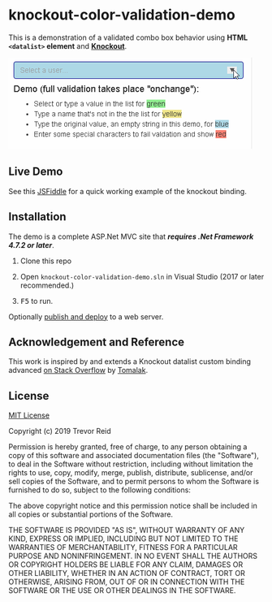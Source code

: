 # knockout-color-validation-demo

This is a demonstration of a validated combo box behavior using 
__HTML `<datalist>` element__ and __[Knockout](https://knockoutjs.com/)__.

![screenshot](doc/img/knockout-color-validation-demo.gif)

## Live Demo

See this [JSFiddle](https://jsfiddle.net/tdreid/roq5eza6/embedded/#Result) 
for a quick working example of the knockout binding.

## Installation

The demo is a complete ASP.Net MVC site that 
___requires .Net Framework 4.7.2 or later___.

1. Clone this repo

2. Open `knockout-color-validation-demo.sln` in 
Visual Studio (2017 or later recommended.)

3. <kbd>F5</kbd> to run.

Optionally [publish and deploy](https://docs.microsoft.com/en-us/visualstudio/deployment/quickstart-deploy-to-a-web-site?view=vs-2017) 
to a web server.

## Acknowledgement and Reference

This work is inspired by and extends a Knockout datalist custom binding 
advanced [on Stack Overflow](https://stackoverflow.com/questions/19865364/knockoutjs-linking-value-from-a-input-to-a-datalist-value) 
by [Tomalak](https://stackoverflow.com/users/18771/tomalak).

## License

[MIT License](https://choosealicense.com/licenses/mit/)

Copyright (c) 2019 Trevor Reid

Permission is hereby granted, free of charge, to any person obtaining a copy
of this software and associated documentation files (the "Software"), to deal
in the Software without restriction, including without limitation the rights
to use, copy, modify, merge, publish, distribute, sublicense, and/or sell
copies of the Software, and to permit persons to whom the Software is
furnished to do so, subject to the following conditions:

The above copyright notice and this permission notice shall be included in all
copies or substantial portions of the Software.

THE SOFTWARE IS PROVIDED "AS IS", WITHOUT WARRANTY OF ANY KIND, EXPRESS OR
IMPLIED, INCLUDING BUT NOT LIMITED TO THE WARRANTIES OF MERCHANTABILITY,
FITNESS FOR A PARTICULAR PURPOSE AND NONINFRINGEMENT. IN NO EVENT SHALL THE
AUTHORS OR COPYRIGHT HOLDERS BE LIABLE FOR ANY CLAIM, DAMAGES OR OTHER
LIABILITY, WHETHER IN AN ACTION OF CONTRACT, TORT OR OTHERWISE, ARISING FROM,
OUT OF OR IN CONNECTION WITH THE SOFTWARE OR THE USE OR OTHER DEALINGS IN THE
SOFTWARE.
